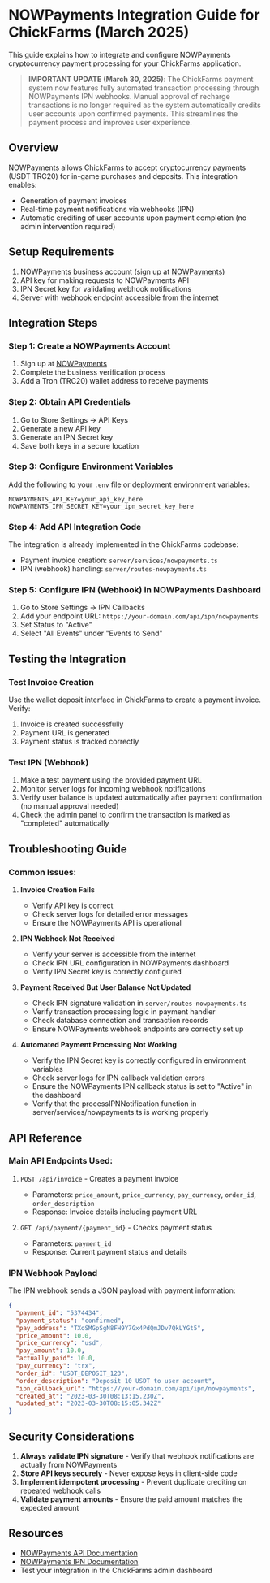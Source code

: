 # NOWPayments Integration Guide for ChickFarms (March 2025)

This guide explains how to integrate and configure NOWPayments cryptocurrency payment processing for your ChickFarms application.

> **IMPORTANT UPDATE (March 30, 2025)**: The ChickFarms payment system now features fully automated transaction processing through NOWPayments IPN webhooks. Manual approval of recharge transactions is no longer required as the system automatically credits user accounts upon confirmed payments. This streamlines the payment process and improves user experience.

## Overview

NOWPayments allows ChickFarms to accept cryptocurrency payments (USDT TRC20) for in-game purchases and deposits. This integration enables:

- Generation of payment invoices
- Real-time payment notifications via webhooks (IPN)
- Automatic crediting of user accounts upon payment completion (no admin intervention required)

## Setup Requirements

1. NOWPayments business account (sign up at [NOWPayments](https://nowpayments.io/))
2. API key for making requests to NOWPayments API
3. IPN Secret key for validating webhook notifications
4. Server with webhook endpoint accessible from the internet

## Integration Steps

### Step 1: Create a NOWPayments Account

1. Sign up at [NOWPayments](https://nowpayments.io/)
2. Complete the business verification process
3. Add a Tron (TRC20) wallet address to receive payments

### Step 2: Obtain API Credentials

1. Go to Store Settings → API Keys
2. Generate a new API key
3. Generate an IPN Secret key
4. Save both keys in a secure location

### Step 3: Configure Environment Variables

Add the following to your `.env` file or deployment environment variables:

```
NOWPAYMENTS_API_KEY=your_api_key_here
NOWPAYMENTS_IPN_SECRET_KEY=your_ipn_secret_key_here
```

### Step 4: Add API Integration Code

The integration is already implemented in the ChickFarms codebase:

- Payment invoice creation: `server/services/nowpayments.ts`
- IPN (webhook) handling: `server/routes-nowpayments.ts`

### Step 5: Configure IPN (Webhook) in NOWPayments Dashboard

1. Go to Store Settings → IPN Callbacks
2. Add your endpoint URL: `https://your-domain.com/api/ipn/nowpayments`
3. Set Status to "Active"
4. Select "All Events" under "Events to Send"

## Testing the Integration

### Test Invoice Creation

Use the wallet deposit interface in ChickFarms to create a payment invoice. Verify:

1. Invoice is created successfully
2. Payment URL is generated
3. Payment status is tracked correctly

### Test IPN (Webhook)

1. Make a test payment using the provided payment URL
2. Monitor server logs for incoming webhook notifications
3. Verify user balance is updated automatically after payment confirmation (no manual approval needed)
4. Check the admin panel to confirm the transaction is marked as "completed" automatically

## Troubleshooting Guide

### Common Issues:

1. **Invoice Creation Fails**
   - Verify API key is correct
   - Check server logs for detailed error messages
   - Ensure the NOWPayments API is operational

2. **IPN Webhook Not Received**
   - Verify your server is accessible from the internet
   - Check IPN URL configuration in NOWPayments dashboard
   - Verify IPN Secret key is correctly configured

3. **Payment Received But User Balance Not Updated**
   - Check IPN signature validation in `server/routes-nowpayments.ts`
   - Verify transaction processing logic in payment handler
   - Check database connection and transaction records
   - Ensure NOWPayments webhook endpoints are correctly set up

4. **Automated Payment Processing Not Working**
   - Verify the IPN Secret key is correctly configured in environment variables
   - Check server logs for IPN callback validation errors
   - Ensure the NOWPayments IPN callback status is set to "Active" in the dashboard
   - Verify that the processIPNNotification function in server/services/nowpayments.ts is working properly

## API Reference

### Main API Endpoints Used:

1. `POST /api/invoice` - Creates a payment invoice
   - Parameters: `price_amount`, `price_currency`, `pay_currency`, `order_id`, `order_description`
   - Response: Invoice details including payment URL

2. `GET /api/payment/{payment_id}` - Checks payment status
   - Parameters: `payment_id`
   - Response: Current payment status and details

### IPN Webhook Payload

The IPN webhook sends a JSON payload with payment information:

```json
{
  "payment_id": "5374434",
  "payment_status": "confirmed",
  "pay_address": "TXoSMGpSgN8FH9Y7Gx4PdQmJDv7QkLYGt5",
  "price_amount": 10.0,
  "price_currency": "usd",
  "pay_amount": 10.0,
  "actually_paid": 10.0,
  "pay_currency": "trx",
  "order_id": "USDT_DEPOSIT_123",
  "order_description": "Deposit 10 USDT to user account",
  "ipn_callback_url": "https://your-domain.com/api/ipn/nowpayments",
  "created_at": "2023-03-30T08:13:15.230Z",
  "updated_at": "2023-03-30T08:15:05.342Z"
}
```

## Security Considerations

1. **Always validate IPN signature** - Verify that webhook notifications are actually from NOWPayments
2. **Store API keys securely** - Never expose keys in client-side code
3. **Implement idempotent processing** - Prevent duplicate crediting on repeated webhook calls
4. **Validate payment amounts** - Ensure the paid amount matches the expected amount

## Resources

- [NOWPayments API Documentation](https://documenter.getpostman.com/view/7907941/S1a32n38?version=latest)
- [NOWPayments IPN Documentation](https://nowpayments.io/help/what-is-ipn-callback-and-how-to-set-it-up)
- Test your integration in the ChickFarms admin dashboard
